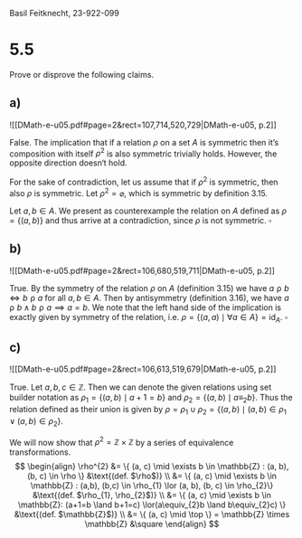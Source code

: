 
Basil Feitknecht, 23-922-099

# 5.5
Prove or disprove the following claims.

## a)
![[DMath-e-u05.pdf#page=2&rect=107,714,520,729|DMath-e-u05, p.2]]

False. The implication that if a relation $\rho$ on a set $A$ is symmetric then it’s composition with itself $\rho^{2}$ is also symmetric trivially holds. However, the opposite direction doesn‘t hold. 

For the sake of contradiction, let us assume that if $\rho^{2}$ is symmetric, then also $\rho$ is symmetric. Let $\rho^{2}=\varnothing$, which is symmetric by definition 3.15.

Let $a, b \in A$. We present as counterexample the relation on $A$ defined as $\rho = \{ (a, b) \}$ and thus arrive at a contradiction, since $\rho$ is not symmetric.
$\square$

## b)
![[DMath-e-u05.pdf#page=2&rect=106,680,519,711|DMath-e-u05, p.2]]

True. By the symmetry of the relation $\rho$ on $A$ (definition 3.15) we have $a \mathrel{\rho} b \iff b \mathrel{\rho} a$ for all $a, b \in A$. Then by antisymmetry (definition 3.16), we have $a \mathrel{\rho} b \land b \mathrel{\rho} a \implies a=b$. We note that the left hand side of the implication is exactly given by symmetry of the relation, i.e. $\rho = \{ (a, a) \mid \forall a \in A \} = \mathsf{id}_{A}$.
$\square$

## c)
![[DMath-e-u05.pdf#page=2&rect=106,613,519,679|DMath-e-u05, p.2]]

True. Let $a, b, c \in \mathbb{Z}$. Then we can denote the given relations using set builder notation as $\rho_{1} = \{ (a,b) \mid a+1=b \}$ and $\rho_{2} = \{ (a, b) \mid a \equiv_{2} b\}$. Thus the relation defined as their union is given by $\rho = \rho_{1} \cup \rho_{2} = \{ (a, b) \mid (a, b) \in \rho_{1} \lor (a,b) \in \rho_{2} \}$.

We will now show that $\rho^{2}=\mathbb{Z} \times \mathbb{Z}$ by a series of equivalence transformations.
$$
\begin{align}
\rho^{2} &= \{ (a, c) \mid \exists b \in \mathbb{Z} : (a, b), (b, c) \in \rho \} &\text{(def. $\rho$)} \\
&= \{  (a, c) \mid \exists b \in \mathbb{Z} : (a,b), (b,c) \in \rho_{1} \lor (a, b), (b, c) \in \rho_{2}\} &\text{(def. $\rho_{1}, \rho_{2}$)} \\
&= \{ (a, c) \mid \exists b \in \mathbb{Z}: (a+1=b \land b+1=c) \lor(a\equiv_{2}b \land b\equiv_{2}c) \} &\text{(def. $\mathbb{Z}$)} \\
&= \{ (a, c) \mid \top \} = \mathbb{Z} \times \mathbb{Z} &\square
\end{align}
$$

